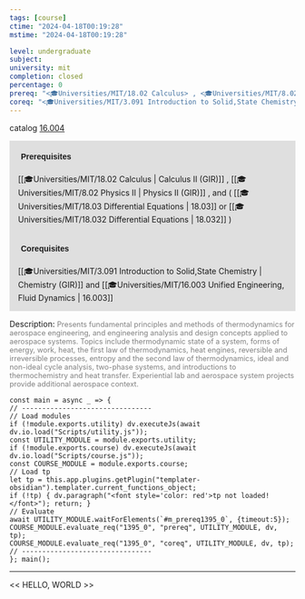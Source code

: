 ```yaml
---
tags: [course]
ctime: "2024-04-18T00:19:28"
mstime: "2024-04-18T00:19:28"

level: undergraduate
subject: 
university: mit
completion: closed
percentage: 0
prereq: "<🎓Universities/MIT/18.02 Calculus> , <🎓Universities/MIT/8.02 Physics II> , and ( <🎓Universities/MIT/18.03 Differential Equations> or <🎓Universities/MIT/18.032 Differential Equations> )"
coreq: "<🎓Universities/MIT/3.091 Introduction to Solid,State Chemistry> and <🎓Universities/MIT/16.003 Unified Engineering, Fluid Dynamics>"
---
```


catalog [16.004](http://student.mit.edu/catalog/m16a.html#16.004)

<span style="display: block; padding: 15px; background-color: rgb(100, 100, 100, 0.2);"><font id="m_prereq1395_0" style="display: block; font-family: Arial, sans-serif; font-weight: bold; padding: 5px">Prerequisites</font><br><span id="prereq1395_0">[[🎓Universities/MIT/18.02 Calculus | Calculus II (GIR)]] , [[🎓Universities/MIT/8.02 Physics II | Physics II (GIR)]] , and ( [[🎓Universities/MIT/18.03 Differential Equations | 18.03]] or [[🎓Universities/MIT/18.032 Differential Equations | 18.032]] )</span></span>
<span style="display: block; padding: 15px; background-color: rgb(100, 100, 100, 0.2);"><font id="m_coreq1395_0" style="display: block; font-family: Arial, sans-serif; font-weight: bold; padding: 5px">Corequisites</font><br><span id="coreq1395_0">[[🎓Universities/MIT/3.091 Introduction to Solid,State Chemistry | Chemistry (GIR)]] and [[🎓Universities/MIT/16.003 Unified Engineering, Fluid Dynamics | 16.003]]</span></span>

<font style="">Description:</font>
<font style="color: grey; font-size: 0.8rem;">Presents fundamental principles and methods of thermodynamics for aerospace engineering, and engineering analysis and design concepts applied to aerospace systems. Topics include thermodynamic state of a system, forms of energy, work, heat, the first law of thermodynamics, heat engines, reversible and irreversible processes, entropy and the second law of thermodynamics, ideal and non-ideal cycle analysis, two-phase systems, and introductions to thermochemistry and heat transfer. Experiential lab and aerospace system projects provide additional aerospace context.</font>

```dataviewjs
const main = async _ => {
// --------------------------------
// Load modules
if (!module.exports.utility) dv.executeJs(await dv.io.load("Scripts/utility.js"));
const UTILITY_MODULE = module.exports.utility;
if (!module.exports.course) dv.executeJs(await dv.io.load("Scripts/course.js"));
const COURSE_MODULE = module.exports.course;
// Load tp
let tp = this.app.plugins.getPlugin("templater-obsidian").templater.current_functions_object;
if (!tp) { dv.paragraph("<font style='color: red'>tp not loaded!</font>"); return; }
// Evaluate
await UTILITY_MODULE.waitForElements(`#m_prereq1395_0`, {timeout:5});
COURSE_MODULE.evaluate_req("1395_0", "prereq", UTILITY_MODULE, dv, tp);
COURSE_MODULE.evaluate_req("1395_0", "coreq", UTILITY_MODULE, dv, tp);
// --------------------------------
}; main();
```

---

<< HELLO, WORLD >>
